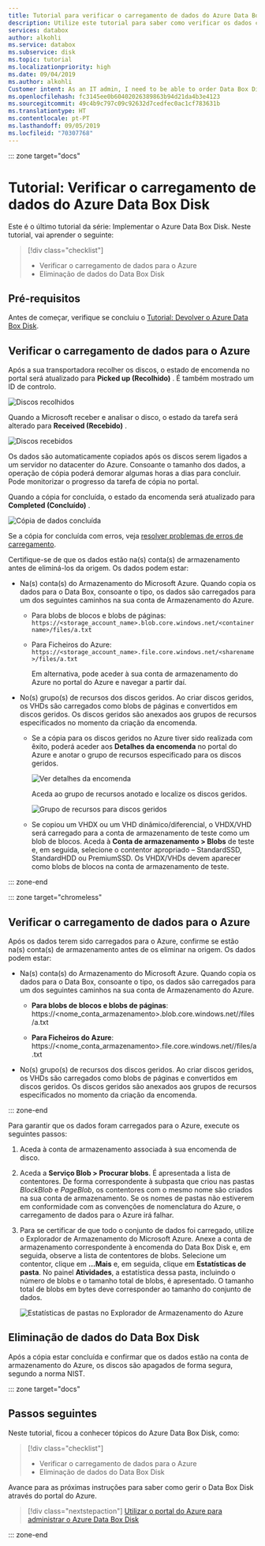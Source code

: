 ```yaml
---
title: Tutorial para verificar o carregamento de dados do Azure Data Box Disk para a conta de armazenamento | Microsoft Docs
description: Utilize este tutorial para saber como verificar os dados carregados do Azure Data Box Disk para a conta de armazenamento do Azure.
services: databox
author: alkohli
ms.service: databox
ms.subservice: disk
ms.topic: tutorial
ms.localizationpriority: high
ms.date: 09/04/2019
ms.author: alkohli
Customer intent: As an IT admin, I need to be able to order Data Box Disk to upload on-premises data from my server onto Azure.
ms.openlocfilehash: fc3145ee0b60402026389863b94d21da4b3e4123
ms.sourcegitcommit: 49c4b9c797c09c92632d7cedfec0ac1cf783631b
ms.translationtype: HT
ms.contentlocale: pt-PT
ms.lasthandoff: 09/05/2019
ms.locfileid: "70307768"
---
```

::: zone target="docs"

# <a name="tutorial-verify-data-upload-from-azure-data-box-disk"></a>Tutorial: Verificar o carregamento de dados do Azure Data Box Disk

Este é o último tutorial da série: Implementar o Azure Data Box Disk. Neste tutorial, vai aprender o seguinte:

> [!div class="checklist"]
> * Verificar o carregamento de dados para o Azure
> * Eliminação de dados do Data Box Disk

## <a name="prerequisites"></a>Pré-requisitos

Antes de começar, verifique se concluiu o [Tutorial: Devolver o Azure Data Box Disk](data-box-disk-deploy-picked-up.md).


## <a name="verify-data-upload-to-azure"></a>Verificar o carregamento de dados para o Azure

Após a sua transportadora recolher os discos, o estado de encomenda no portal será atualizado para **Picked up (Recolhido)** . É também mostrado um ID de controlo.

![Discos recolhidos](media/data-box-disk-deploy-picked-up/data-box-portal-pickedup.png)

Quando a Microsoft receber e analisar o disco, o estado da tarefa será alterado para **Received (Recebido)** . 

![Discos recebidos](media/data-box-disk-deploy-picked-up/data-box-portal-received.png)

Os dados são automaticamente copiados após os discos serem ligados a um servidor no datacenter do Azure. Consoante o tamanho dos dados, a operação de cópia poderá demorar algumas horas a dias para concluir. Pode monitorizar o progresso da tarefa de cópia no portal.

Quando a cópia for concluída, o estado da encomenda será atualizado para **Completed (Concluído)** .

![Cópia de dados concluída](media/data-box-disk-deploy-picked-up/data-box-portal-completed.png)

Se a cópia for concluída com erros, veja [resolver problemas de erros de carregamento](data-box-disk-troubleshoot-upload.md).

Certifique-se de que os dados estão na(s) conta(s) de armazenamento antes de eliminá-los da origem. Os dados podem estar:

- Na(s) conta(s) do Armazenamento do Microsoft Azure. Quando copia os dados para o Data Box, consoante o tipo, os dados são carregados para um dos seguintes caminhos na sua conta de Armazenamento do Azure.

  - Para blobs de blocos e blobs de páginas: `https://<storage_account_name>.blob.core.windows.net/<containername>/files/a.txt`
  - Para Ficheiros do Azure: `https://<storage_account_name>.file.core.windows.net/<sharename>/files/a.txt`

    Em alternativa, pode aceder à sua conta de armazenamento do Azure no portal do Azure e navegar a partir daí.

- No(s) grupo(s) de recursos dos discos geridos. Ao criar discos geridos, os VHDs são carregados como blobs de páginas e convertidos em discos geridos. Os discos geridos são anexados aos grupos de recursos especificados no momento da criação da encomenda.

  - Se a cópia para os discos geridos no Azure tiver sido realizada com êxito, poderá aceder aos **Detalhes da encomenda** no portal do Azure e anotar o grupo de recursos especificado para os discos geridos.

      ![Ver detalhes da encomenda](media/data-box-disk-deploy-picked-up/order-details-resource-group.png)

    Aceda ao grupo de recursos anotado e localize os discos geridos.

      ![Grupo de recursos para discos geridos](media/data-box-disk-deploy-picked-up/resource-group-attached-managed-disk.png)

  - Se copiou um VHDX ou um VHD dinâmico/diferencial, o VHDX/VHD será carregado para a conta de armazenamento de teste como um blob de blocos. Aceda à **Conta de armazenamento > Blobs** de teste e, em seguida, selecione o contentor apropriado – StandardSSD, StandardHDD ou PremiumSSD. Os VHDX/VHDs devem aparecer como blobs de blocos na conta de armazenamento de teste.
  
::: zone-end

::: zone target="chromeless"

## <a name="verify-data-upload-to-azure"></a>Verificar o carregamento de dados para o Azure

Após os dados terem sido carregados para o Azure, confirme se estão na(s) conta(s) de armazenamento antes de os eliminar na origem. Os dados podem estar:

- Na(s) conta(s) do Armazenamento do Microsoft Azure. Quando copia os dados para o Data Box, consoante o tipo, os dados são carregados para um dos seguintes caminhos na sua conta de Armazenamento do Azure.

    - **Para blobs de blocos e blobs de páginas**: https://<nome_conta_armazenamento>.blob.core.windows.net/<containername>/files/a.txt

    - **Para Ficheiros do Azure**: https://<nome_conta_armazenamento>.file.core.windows.net/<sharename>/files/a.txt

- No(s) grupo(s) de recursos dos discos geridos. Ao criar discos geridos, os VHDs são carregados como blobs de páginas e convertidos em discos geridos. Os discos geridos são anexados aos grupos de recursos especificados no momento da criação da encomenda.

::: zone-end

Para garantir que os dados foram carregados para o Azure, execute os seguintes passos:

1. Aceda à conta de armazenamento associada à sua encomenda de disco.
2. Aceda a **Serviço Blob > Procurar blobs**. É apresentada a lista de contentores. De forma correspondente à subpasta que criou nas pastas *BlockBlob* e *PageBlob*, os contentores com o mesmo nome são criados na sua conta de armazenamento.
    Se os nomes de pastas não estiverem em conformidade com as convenções de nomenclatura do Azure, o carregamento de dados para o Azure irá falhar.

3. Para se certificar de que todo o conjunto de dados foi carregado, utilize o Explorador de Armazenamento do Microsoft Azure. Anexe a conta de armazenamento correspondente à encomenda do Data Box Disk e, em seguida, observe a lista de contentores de blobs. Selecione um contentor, clique em **…Mais** e, em seguida, clique em **Estatísticas de pasta**. No painel **Atividades**, a estatística dessa pasta, incluindo o número de blobs e o tamanho total de blobs, é apresentado. O tamanho total de blobs em bytes deve corresponder ao tamanho do conjunto de dados.

    ![Estatísticas de pastas no Explorador de Armazenamento do Azure](media/data-box-disk-deploy-picked-up/folder-statistics-storage-explorer.png)

## <a name="erasure-of-data-from-data-box-disk"></a>Eliminação de dados do Data Box Disk

Após a cópia estar concluída e confirmar que os dados estão na conta de armazenamento do Azure, os discos são apagados de forma segura, segundo a norma NIST.

::: zone target="docs"

## <a name="next-steps"></a>Passos seguintes

Neste tutorial, ficou a conhecer tópicos do Azure Data Box Disk, como:

> [!div class="checklist"]
> * Verificar o carregamento de dados para o Azure
> * Eliminação de dados do Data Box Disk


Avance para as próximas instruções para saber como gerir o Data Box Disk através do portal do Azure.

> [!div class="nextstepaction"]
> [Utilizar o portal do Azure para administrar o Azure Data Box Disk](./data-box-portal-ui-admin.md)

::: zone-end




